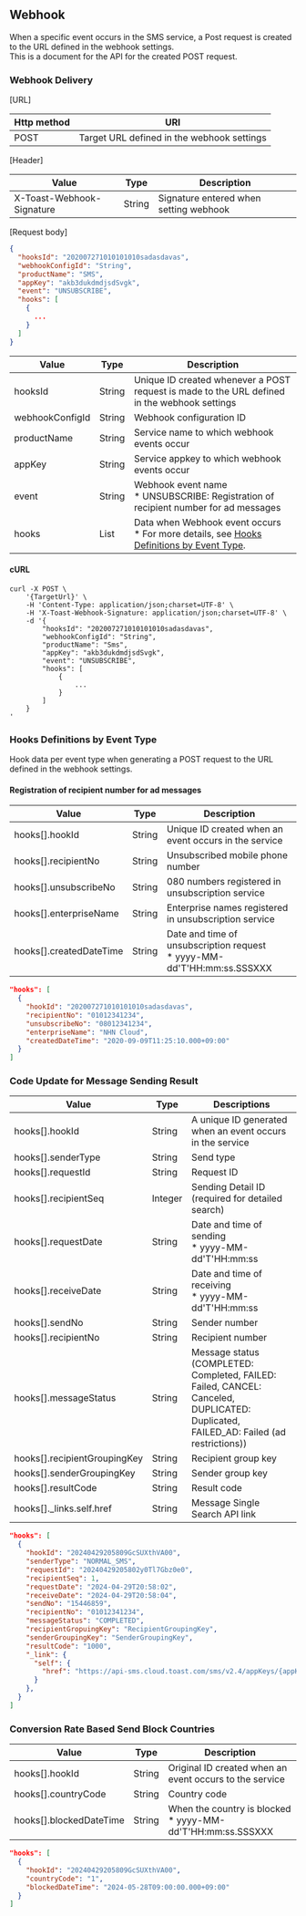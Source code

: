 ## Webhook

When a specific event occurs in the SMS service, a Post request is created to the URL defined in the webhook settings.<br>
This is a document for the API for the created POST request.

### Webhook Delivery

[URL]

| Http method | URI                                        |
|-------------|--------------------------------------------|
| POST        | Target URL defined in the webhook settings |

[Header]

| Value                     | 	Type   | Description                            |
|---------------------------|---------|----------------------------------------|
| X-Toast-Webhook-Signature | 	String | Signature entered when setting webhook |

[Request body]

```json
{
  "hooksId": "202007271010101010sadasdavas",
  "webhookConfigId": "String",
  "productName": "SMS",
  "appKey": "akb3dukdmdjsdSvgk",
  "event": "UNSUBSCRIBE",
  "hooks": [
    {
      ...
    }
  ]
}
```

| Value           | Type      | Description                                                                                                    |
|-----------------|-----------|----------------------------------------------------------------------------------------------------------------|
| hooksId         | String    | Unique ID created whenever a POST request is made to the URL defined in the webhook settings                   |
| webhookConfigId | String    | Webhook configuration ID                                                                                       |
| productName     | String    | Service name to which webhook events occur                                                                     |
| appKey          | String    | Service appkey to which webhook events occur                                                                   |
| event           | String    | Webhook event name<br>* UNSUBSCRIBE: Registration of recipient number for ad messages                          |
| hooks           | List<Map> | Data when Webhook event occurs<br>* For more details, see [Hooks Definitions by Event Type](./webhook/#hooks). |

#### cURL

```
curl -X POST \
    '{TargetUrl}' \
    -H 'Content-Type: application/json;charset=UTF-8' \
    -H 'X-Toast-Webhook-Signature: application/json;charset=UTF-8' \
    -d '{
        "hooksId": "202007271010101010sadasdavas",
        "webhookConfigId": "String",
        "productName": "Sms",
        "appKey": "akb3dukdmdjsdSvgk",
        "event": "UNSUBSCRIBE",
        "hooks": [
            {
                ...
            }
        ]
    }
'
```

### Hooks Definitions by Event Type
Hook data per event type when generating a POST request to the URL defined in the webhook settings.
#### Registration of recipient number for ad messages
| Value                   | Type   | Description                                                               |
|-------------------------|--------|---------------------------------------------------------------------------|
| hooks[].hookId          | String | Unique ID created when an event occurs in the service                     |
| hooks[].recipientNo     | String | Unsubscribed mobile phone number                                          |
| hooks[].unsubscribeNo   | String | 080 numbers registered in unsubscription service                          |
| hooks[].enterpriseName  | String | Enterprise names registered in unsubscription service                     |
| hooks[].createdDateTime | String | Date and time of unsubscription request<br>* yyyy-MM-dd'T'HH:mm:ss.SSSXXX |

```json
"hooks": [
  {
    "hookId": "202007271010101010sadasdavas",
    "recipientNo": "01012341234",
    "unsubscribeNo": "08012341234",
    "enterpriseName": "NHN Cloud",
    "createdDateTime": "2020-09-09T11:25:10.000+09:00"
  }
]
```

### Code Update for Message Sending Result
| Value                       | Type     | Descriptions                                            |
|-------------------------|--------|-----------------------------------------------|
| hooks[].hookId          | String | A unique ID generated when an event occurs in the service                     |
| hooks[].senderType      | String | Send type                                 |
| hooks[].requestId       | String | Request ID                         |
| hooks[].recipientSeq    | Integer | Sending Detail ID (required for detailed search)  |
| hooks[].requestDate     | String | Date and time of sending<br>\* yyyy-MM-dd'T'HH:mm:ss |
| hooks[].receiveDate     | String | Date and time of receiving<br>\* yyyy-MM-dd'T'HH:mm:ss |
| hooks[].sendNo          | String | Sender number |
| hooks[].recipientNo     | String | Recipient number |
| hooks[].messageStatus   | String | Message status <br>(COMPLETED: Completed, FAILED: Failed, CANCEL: Canceled, DUPLICATED: Duplicated, FAILED_AD: Failed (ad restrictions)) |
| hooks[].recipientGroupingKey | String | Recipient group key |
| hooks[].senderGroupingKey | String | Sender group key |
| hooks[].resultCode      | String | Result code |
| hooks[]._links.self.href | String | Message Single Search API link | 

```json
"hooks": [
  {
    "hookId": "20240429205809GcSUXthVA00",
    "senderType": "NORMAL_SMS",
    "requestId": "20240429205802y0Tl7Gbz0e0",
    "recipientSeq": 1,
    "requestDate": "2024-04-29T20:58:02",
    "receiveDate": "2024-04-29T20:58:04",
    "sendNo": "15446859",
    "recipientNo": "01012341234",
    "messageStatus": "COMPLETED",
    "recipientGropuingKey": "RecipientGroupingKey",
    "senderGroupingKey": "SenderGroupingKey",
    "resultCode": "1000",
    "_link": {
      "self": {
        "href": "https://api-sms.cloud.toast.com/sms/v2.4/appKeys/{appKey}/sender/sms/20240429205802y0Tl7Gbz0e0?recipientSeq=1"
      }
    },
  }
]
```

### Conversion Rate Based Send Block Countries
| Value                       | Type     | Description                                            |
|-------------------------|--------|-----------------------------------------------|
| hooks[].hookId          | String | Original ID created when an event occurs to the service                     |
| hooks[].countryCode     | String | Country code                                         |
| hooks[].blockedDateTime | String | When the country is blocked<br>* yyyy-MM-dd'T'HH:mm:ss.SSSXXX |

```json
"hooks": [
  {
    "hookId": "20240429205809GcSUXthVA00",
    "countryCode": "1",
    "blockedDateTime": "2024-05-28T09:00:00.000+09:00"
  }
]
```
